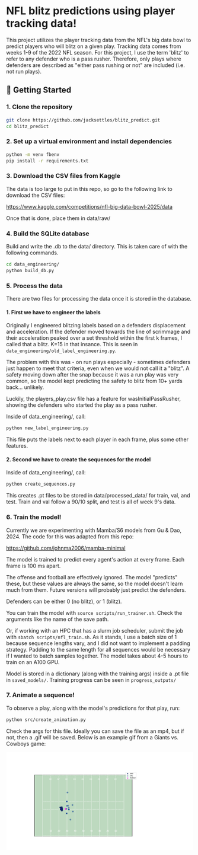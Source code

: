 # NFL blitz predictions using player tracking data!

This project utilizes the player tracking data from the NFL's big data bowl to predict players who will blitz on a given play.
Tracking data comes from weeks 1-9 of the 2022 NFL season. For this project, I use the term 'blitz' to refer to any defender who is a pass rusher. Therefore, only plays where defenders are described as "either pass rushing or not" are included (i.e. not run plays).


## 🚀 Getting Started

### 1. Clone the repository

```bash
git clone https://github.com/jacksettles/blitz_predict.git
cd blitz_predict
```

### 2. Set up a virtual environment and install dependencies

```bash
python -m venv fbenv
pip install -r requirements.txt
```

### 3. Download the CSV files from Kaggle

The data is too large to put in this repo, so go to the following link to download the CSV files:

https://www.kaggle.com/competitions/nfl-big-data-bowl-2025/data

Once that is done, place them in data/raw/

### 4. Build the SQLite database

Build and write the .db to the data/ directory. This is taken care of with the following commands.

```bash
cd data_engineering/
python build_db.py
```

### 5. Process the data

There are two files for processing the data once it is stored in the database.

#### 1. First we have to engineer the labels

Originally I engineered blitzing labels based on a defenders displacement and acceleration. If the defender moved towards the line of scrimmage and their acceleration peaked over a set threshold within the first k frames, I called that a blitz. K=15 in that insance. This is seen in ```data_engineering/old_label_engineering.py```. 

The problem with this was - on run plays especially - sometimes defenders just happen to meet that criteria, even when we would not call it a "blitz". A safety moving down after the snap because it was a run play was very common, so the model kept predicting the safety to blitz from 10+ yards back... unlikely.

Luckily, the players_play.csv file has a feature for wasInitialPassRusher, showing the defenders who started the play as a pass rusher.

Inside of data_engineering/, call:

```bash
python new_label_engineering.py
```

This file puts the labels next to each player in each frame, plus some other features.

#### 2. Second we have to create the sequences for the model

Inside of data_engineering/, call:

```bash
python create_sequences.py
```

This creates .pt files to be stored in data/processed_data/ for train, val, and test. Train and val follow a 90/10 split, and test is all of week 9's data.

### 6. Train the model!

Currently we are experimenting with Mamba/S6 models from Gu & Dao, 2024. The code for this was adapted from this repo:

https://github.com/johnma2006/mamba-minimal

The model is trained to predict every agent's action at every frame. Each frame is 100 ms apart.

The offense and football are effectively ignored. The model "predicts" these, but these values are always the same, so the model doesn't learn much from them. Future versions will probably just predict the defenders.

Defenders can be either 0 (no blitz), or 1 (blitz).

You can train the model with ```source scripts/run_trainer.sh```. Check the arguments like the name of the save path.

Or, if working with an HPC that has a slurm job scheduler, submit the job with ```sbatch scripts/nfl_train.sh```.
As it stands, I use a batch size of 1 because sequence lengths vary, and I did not want to implement a padding strategy. Padding to the same length for all sequences would be necessary if I wanted to batch samples together. The model takes about 4-5 hours to train on an A100 GPU.

Model is stored in a dictionary (along with the training args) inside a .pt file in ```saved_models/```.
Training progress can be seen in ```progress_outputs/```

### 7. Animate a sequence!

To observe a play, along with the model's predictions for that play, run:

```bash
python src/create_animation.py
```

Check the args for this file. Ideally you can save the file as an mp4, but if not, then a .gif will be saved. Below is an example gif from a Giants vs. Cowboys game:

![Alt text](gifs/sack_5.gif)